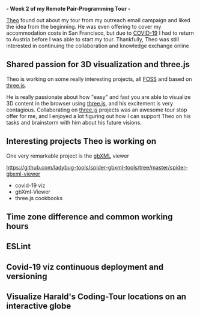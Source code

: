 **- Week 2 of my Remote Pair-Programming Tour -**

[Theo][theo-armour-twitter] found out about my tour from my outreach email campaign and liked the idea from the beginning. He was even offering to cover my accommodation costs in San Francisco, but due to [COVID-19][covid-19-wiki] I had to return to Austria before I was able to start my tour. Thankfully, Theo was still interested in continuing the collaboration and knowledge exchange online


[covid-19-wiki]: https://en.wikipedia.org/wiki/Coronavirus_disease_2019
[theo-armour-twitter]: https://twitter.com/ta

## Shared passion for 3D visualization and three.js
Theo is working on some really interesting projects, all [FOSS][foss-wiki] and based on [three.js][threejs-web].

He is really passionate about how "easy" and fast you are able to visualize 3D content in the browser using [three.js][threejs-web], and his excitement is very contagious. Collaborating on [three.js][threejs-web] projects was an awesome tour stop offer for me, and I enjoyed a lot figuring out how I can support Theo on his tasks and brainstorm with him about his future visions.

[foss-wiki]: https://en.wikipedia.org/wiki/Free_and_open-source_software
[threejs-web]: https://threejs.org/

## Interesting projects Theo is working on
One very remarkable project is the [gbXML][gbxml-web] viewer

[gbxml-web]: https://www.gbxml.org/About_GreenBuildingXML_gbXML
https://github.com/ladybug-tools/spider-gbxml-tools/tree/master/spider-gbxml-viewer
- covid-19 viz
- gbXml-Viewer
- three.js cookbooks

## Time zone difference and common working hours

## ESLint

## Covid-19 viz continuous deployment and versioning

## Visualize Harald's Coding-Tour locations on an interactive globe

